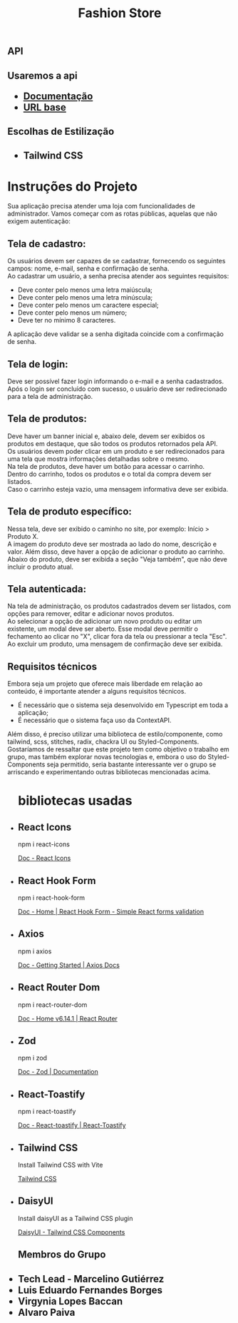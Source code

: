 <header>
  <h1 align="center">Fashion Store</h1>
</header>
<div>
   <div>
     <h2>API<h2/>
     <p>Usaremos a api</p>
     <ul>
       <li>
         <a href="https://github.com/Kenzie-Academy-Brasil-Developers/fashion-store-api" target="_blank">Documentação</a>
       </li>
       <li>
         <a href="https://fashion-store-api.onrender.com/" target="_blank">URL base</a>
       </li>
     </ul>
   </div>
  <div>
    <h2>Escolhas de Estilização<h2/>
      <ul>
        <li>
          Tailwind CSS
        </li>
      <ul/>
  </div>
  <div>
    <h1>Instruções do Projeto</h1>

<p>Sua aplicação precisa atender uma loja com funcionalidades de administrador. Vamos começar com as rotas públicas, aquelas que não exigem autenticação:</p>

<h2>Tela de cadastro:</h2>
<p>Os usuários devem ser capazes de se cadastrar, fornecendo os seguintes campos: nome, e-mail, senha e confirmação de senha.<br>
Ao cadastrar um usuário, a senha precisa atender aos seguintes requisitos:</p>
<ul>
  <li>Deve conter pelo menos uma letra maiúscula;</li>
  <li>Deve conter pelo menos uma letra minúscula;</li>
  <li>Deve conter pelo menos um caractere especial;</li>
  <li>Deve conter pelo menos um número;</li>
  <li>Deve ter no mínimo 8 caracteres.</li>
</ul>
<p>A aplicação deve validar se a senha digitada coincide com a confirmação de senha.</p>

<h2>Tela de login:</h2>
<p>Deve ser possível fazer login informando o e-mail e a senha cadastrados.<br>
Após o login ser concluído com sucesso, o usuário deve ser redirecionado para a tela de administração.</p>

<h2>Tela de produtos:</h2>
<p>Deve haver um banner inicial e, abaixo dele, devem ser exibidos os produtos em destaque, que são todos os produtos retornados pela API.<br>
Os usuários devem poder clicar em um produto e ser redirecionados para uma tela que mostra informações detalhadas sobre o mesmo.<br>
Na tela de produtos, deve haver um botão para acessar o carrinho.<br>
Dentro do carrinho, todos os produtos e o total da compra devem ser listados.<br>
Caso o carrinho esteja vazio, uma mensagem informativa deve ser exibida.</p>

<h2>Tela de produto específico:</h2>
<p>Nessa tela, deve ser exibido o caminho no site, por exemplo: Início > Produto X.<br>
A imagem do produto deve ser mostrada ao lado do nome, descrição e valor. Além disso, deve haver a opção de adicionar o produto ao carrinho.<br>
Abaixo do produto, deve ser exibida a seção "Veja também", que não deve incluir o produto atual.</p>

<h2>Tela autenticada:</h2>
<p>Na tela de administração, os produtos cadastrados devem ser listados, com opções para remover, editar e adicionar novos produtos.<br>
Ao selecionar a opção de adicionar um novo produto ou editar um existente, um modal deve ser aberto. Esse modal deve permitir o fechamento ao clicar no "X", clicar fora da tela ou pressionar a tecla "Esc".<br>
Ao excluir um produto, uma mensagem de confirmação deve ser exibida.</p>

<h2>Requisitos técnicos</h2>
<p>Embora seja um projeto que oferece mais liberdade em relação ao conteúdo, é importante atender a alguns requisitos técnicos.</p>
<ul>
  <li>É necessário que o sistema seja desenvolvido em Typescript em toda a aplicação;</li>
  <li>É necessário que o sistema faça uso da ContextAPI.</li>
</ul>
<p>Além disso, é preciso utilizar uma biblioteca de estilo/componente, como tailwind, scss, stitches, radix, chackra UI ou Styled-Components.<br>
Gostaríamos de ressaltar que este projeto tem como objetivo o trabalho em grupo, mas também explorar novas tecnologias e, embora o uso do Styled-Components seja permitido, seria bastante interessante ver o grupo se arriscando e experimentando outras bibliotecas mencionadas acima.</p>
  </div>
  <ul>
    <h1>bibliotecas usadas</h1>
    <li>
      <h2>React Icons</h2>
      <p>npm i react-icons</p>
      <a href="https://react-icons.github.io" target="_blank">Doc - React Icons</a>
    </li>
    <li>
      <h2>React Hook Form</h2>
      <p>npm i react-hook-form</p>
      <a href="https://react-hook-form.com" target="_blank">Doc - Home | React Hook Form - Simple React forms validation</a>
    </li>
    <li>
      <h2>Axios</h2>
      <p>npm i axios</p>
      <a href="https://axios-http.com" target="_blank">Doc - Getting Started | Axios Docs</a>
    </li>
    <li>
      <h2>React Router Dom</h2>
      <p>npm i react-router-dom</p>
      <a href="https://reactrouter.com" target="_blank">Doc - Home v6.14.1 | React Router</a>
    </li>
    <li>
      <h2>Zod</h2>
      <p>npm i zod</p>
      <a href="https://github.com/colinhacks/zod" target="_blank">Doc - Zod | Documentation</a>
    </li>
    <li>
      <h2>React-Toastify</h2>
      <p>npm i react-toastify</p>
      <a href="https://fkhadra.github.io/react-toastify" target="_blank">Doc - React-toastify | React-Toastify</a>
    </li>
    <li>
      <h2>Tailwind CSS</h2>
      <p>Install Tailwind CSS with Vite</p>
      <a href="https://tailwindcss.com" target="_blank">Tailwind CSS</a>
    </li>
    <li>
      <h2>DaisyUI</h2>
      <p>Install daisyUI as a Tailwind CSS plugin</p>
      <a href="https://daisyui.com" target="_blank">DaisyUI - Tailwind CSS Components</a>
    </li>
  </ul>
  <div>
    <ul>
      <h2>Membros do Grupo<h2/>
      <li>
      Tech Lead - Marcelino Gutiérrez
      </li>
      <li>
      Luis Eduardo Fernandes Borges
      </li>
      <li>
     Virgynia Lopes Baccan
      </li>
      <li>
        Alvaro Paiva
      </li>
    </ul>
      <div>
